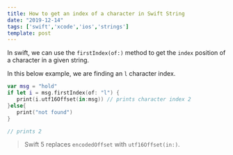```yaml
---
title: How to get an index of a character in Swift String
date: "2019-12-14"
tags: ['swift','xcode','ios','strings']
template: post
---
```


In swift, we can use the `firstIndex(of:)` method to get the `index` position of a character in a given string.

In this below example, we are finding an `l` character index.

```swift
var msg = "hold"
if let i = msg.firstIndex(of: "l") {
   print(i.utf16Offset(in:msg)) // prints character index 2
}else{
   print("not found")
}

// prints 2
```

> Swift 5 replaces `encodedOffset` with `utf16Offset(in:)`.
